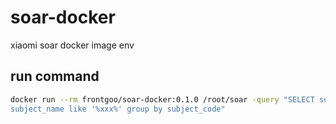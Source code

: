 # soar-docker
xiaomi soar docker image env

## run command
```bash
docker run --rm frontgoo/soar-docker:0.1.0 /root/soar -query "SELECT subject_code, subject_name, count(1) FROM ads_crm_customer_first_order_time_ds WHERE
subject_name like '%xxx%' group by subject_code"
```
